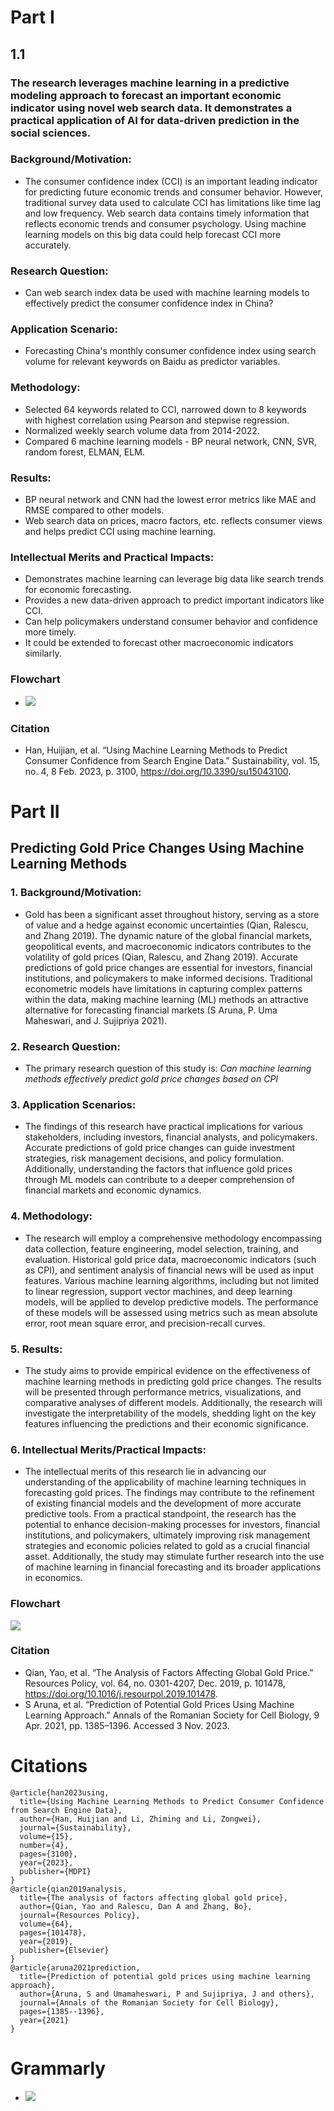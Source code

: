 # Part I
## 1.1
### The research leverages machine learning in a predictive modeling approach to forecast an important economic indicator using novel web search data. It demonstrates a practical application of AI for data-driven prediction in the social sciences. 
### Background/Motivation:
- The consumer confidence index (CCI) is an important leading indicator for predicting future economic trends and consumer behavior. However, traditional survey data used to calculate CCI has limitations like time lag and low frequency.
Web search data contains timely information that reflects economic trends and consumer psychology. Using machine learning models on this big data could help forecast CCI more accurately.
### Research Question:
- Can web search index data be used with machine learning models to effectively predict the consumer confidence index in China?
### Application Scenario:
- Forecasting China's monthly consumer confidence index using search volume for relevant keywords on Baidu as predictor variables.
### Methodology:
- Selected 64 keywords related to CCI, narrowed down to 8 keywords with highest correlation using Pearson and stepwise regression.
- Normalized weekly search volume data from 2014-2022.
- Compared 6 machine learning models - BP neural network, CNN, SVR, random forest, ELMAN, ELM.
### Results:
- BP neural network and CNN had the lowest error metrics like MAE and RMSE compared to other models.
- Web search data on prices, macro factors, etc. reflects consumer views and helps predict CCI using machine learning.
### Intellectual Merits and Practical Impacts:
- Demonstrates machine learning can leverage big data like search trends for economic forecasting.
- Provides a new data-driven approach to predict important indicators like CCI.
- Can help policymakers understand consumer behavior and confidence more timely.
- It could be extended to forecast other macroeconomic indicators similarly.
### Flowchart
- ![](a.png)
### Citation
- Han, Huijian, et al. “Using Machine Learning Methods to Predict Consumer Confidence from Search Engine Data.” Sustainability, vol. 15, no. 4, 8 Feb. 2023, p. 3100, https://doi.org/10.3390/su15043100.

# Part II

## Predicting Gold Price Changes Using Machine Learning Methods

### 1. Background/Motivation:

- Gold has been a significant asset throughout history, serving as a store of value and a hedge against economic uncertainties  (Qian, Ralescu, and Zhang 2019). The dynamic nature of the global financial markets, geopolitical events, and macroeconomic indicators contributes to the volatility of gold prices (Qian, Ralescu, and Zhang 2019). Accurate predictions of gold price changes are essential for investors, financial institutions, and policymakers to make informed decisions. Traditional econometric models have limitations in capturing complex patterns within the data, making machine learning (ML) methods an attractive alternative for forecasting financial markets (S Aruna, P. Uma Maheswari, and J. Sujipriya 2021).

### 2. Research Question:

- The primary research question of this study is: *Can machine learning methods effectively predict gold price changes based on CPI*

### 3. Application Scenarios:

- The findings of this research have practical implications for various stakeholders, including investors, financial analysts, and policymakers. Accurate predictions of gold price changes can guide investment strategies, risk management decisions, and policy formulation. Additionally, understanding the factors that influence gold prices through ML models can contribute to a deeper comprehension of financial markets and economic dynamics.

### 4. Methodology:

- The research will employ a comprehensive methodology encompassing data collection, feature engineering, model selection, training, and evaluation. Historical gold price data, macroeconomic indicators (such as CPI), and sentiment analysis of financial news will be used as input features. Various machine learning algorithms, including but not limited to linear regression, support vector machines, and deep learning models, will be applied to develop predictive models. The performance of these models will be assessed using metrics such as mean absolute error, root mean square error, and precision-recall curves.

### 5. Results:

- The study aims to provide empirical evidence on the effectiveness of machine learning methods in predicting gold price changes. The results will be presented through performance metrics, visualizations, and comparative analyses of different models. Additionally, the research will investigate the interpretability of the models, shedding light on the key features influencing the predictions and their economic significance.

### 6. Intellectual Merits/Practical Impacts:

- The intellectual merits of this research lie in advancing our understanding of the applicability of machine learning techniques in forecasting gold prices. The findings may contribute to the refinement of existing financial models and the development of more accurate predictive tools. From a practical standpoint, the research has the potential to enhance decision-making processes for investors, financial institutions, and policymakers, ultimately improving risk management strategies and economic policies related to gold as a crucial financial asset. Additionally, the study may stimulate further research into the use of machine learning in financial forecasting and its broader applications in economics.
### Flowchart
![](b.png)
### Citation
- Qian, Yao, et al. “The Analysis of Factors Affecting Global Gold Price.” Resources Policy, vol. 64, no. 0301-4207, Dec. 2019, p. 101478, https://doi.org/10.1016/j.resourpol.2019.101478.
- S Aruna, et al. “Prediction of Potential Gold Prices Using Machine Learning Approach.” Annals of the Romanian Society for Cell Biology, 9 Apr. 2021, pp. 1385–1396. Accessed 3 Nov. 2023.

# Citations
```
@article{han2023using,
  title={Using Machine Learning Methods to Predict Consumer Confidence from Search Engine Data},
  author={Han, Huijian and Li, Zhiming and Li, Zongwei},
  journal={Sustainability},
  volume={15},
  number={4},
  pages={3100},
  year={2023},
  publisher={MDPI}
}
@article{qian2019analysis,
  title={The analysis of factors affecting global gold price},
  author={Qian, Yao and Ralescu, Dan A and Zhang, Bo},
  journal={Resources Policy},
  volume={64},
  pages={101478},
  year={2019},
  publisher={Elsevier}
}
@article{aruna2021prediction,
  title={Prediction of potential gold prices using machine learning approach},
  author={Aruna, S and Umamaheswari, P and Sujipriya, J and others},
  journal={Annals of the Romanian Society for Cell Biology},
  pages={1385--1396},
  year={2021}
}
```
# Grammarly
- ![](stats4.png)

